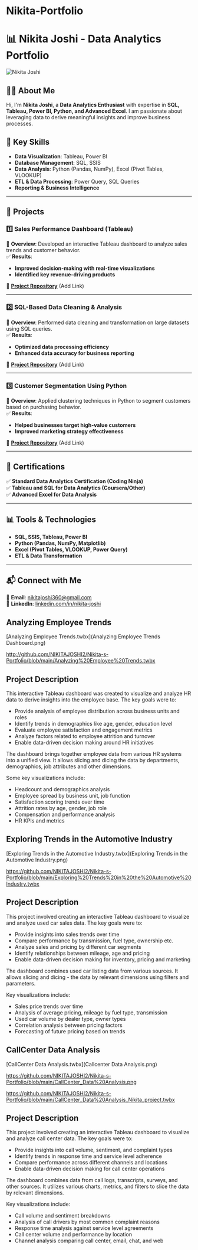 # Nikita-Portfolio

# 📊 Nikita Joshi - Data Analytics Portfolio

![Nikita Joshi](profile.jpg)

## 👩‍💻 About Me
Hi, I'm **Nikita Joshi**, a **Data Analytics Enthusiast** with expertise in **SQL, Tableau, Power BI, Python, and Advanced Excel**. I am passionate about leveraging data to derive meaningful insights and improve business processes. 

## 📌 Key Skills
- **Data Visualization**: Tableau, Power BI  
- **Database Management**: SQL, SSIS  
- **Data Analysis**: Python (Pandas, NumPy), Excel (Pivot Tables, VLOOKUP)  
- **ETL & Data Processing**: Power Query, SQL Queries  
- **Reporting & Business Intelligence**

---

## 📂 Projects
### **1️⃣ Sales Performance Dashboard** (Tableau)
📌 **Overview**: Developed an interactive Tableau dashboard to analyze sales trends and customer behavior.  
✅ **Results**: 
- **Improved decision-making with real-time visualizations**
- **Identified key revenue-driving products**

🔗 **[Project Repository](#)** (Add Link)

---

### **2️⃣ SQL-Based Data Cleaning & Analysis**
📌 **Overview**: Performed data cleaning and transformation on large datasets using SQL queries.  
✅ **Results**: 
- **Optimized data processing efficiency**
- **Enhanced data accuracy for business reporting**

🔗 **[Project Repository](#)** (Add Link)

---

### **3️⃣ Customer Segmentation Using Python**
📌 **Overview**: Applied clustering techniques in Python to segment customers based on purchasing behavior.  
✅ **Results**: 
- **Helped businesses target high-value customers**
- **Improved marketing strategy effectiveness**

🔗 **[Project Repository](#)** (Add Link)

---

## 📜 Certifications
✅ **Standard Data Analytics Certification (Coding Ninja)**  
✅ **Tableau and SQL for Data Analytics (Coursera/Other)**  
✅ **Advanced Excel for Data Analysis**  

---

## 📊 Tools & Technologies
- **SQL, SSIS, Tableau, Power BI**
- **Python (Pandas, NumPy, Matplotlib)**
- **Excel (Pivot Tables, VLOOKUP, Power Query)**
- **ETL & Data Transformation**

---

## 📬 Connect with Me
📧 **Email**: nikitajoshi360@gmail.com  
🔗 **LinkedIn**: [linkedin.com/in/nikita-joshi](https://www.linkedin.com/in/nikita-joshi)


## Analyzing Employee Trends

 [Analyzing Employee Trends.twbx](Analyzing Employee Trends Dashboard.png)

http://github.com/NIKITAJOSHI2/Nikita-s-Portfolio/blob/main/Analyzing%20Employee%20Trends.twbx

 ## Project Description

 This interactive Tableau dashboard was created to visualize and analyze HR data to derive insights into the employee base. The key goals were to:
 
 - Provide analysis of employee distribution across business units and roles
 - Identify trends in demographics like age, gender, education level
 - Evaluate employee satisfaction and engagement metrics
 - Analyze factors related to employee attrition and turnover
 - Enable data-driven decision making around HR initiatives

The dashboard brings together employee data from various HR systems into a unified view. It allows slicing and dicing the data by departments, demographics, job attributes and other dimensions.

Some key visualizations include:

- Headcount and demographics analysis
- Employee spread by business unit, job function
- Satisfaction scoring trends over time
- Attrition rates by age, gender, job role
- Compensation and performance analysis
- HR KPIs and metrics


## Exploring Trends in the Automotive Industry

 [Exploring Trends in the Automotive Industry.twbx](Exploring Trends in the Automotive Industry.png)

https://github.com/NIKITAJOSHI2/Nikita-s-Portfolio/blob/main/Exploring%20Trends%20in%20the%20Automotive%20Industry.twbx

 ## Project Description

 This project involved creating an interactive Tableau dashboard to visualize and analyze used car sales data. The key goals were to:

- Provide insights into sales trends over time
- Compare performance by transmission, fuel type, ownership etc.
- Analyze sales and pricing by different car segments
- Identify relationships between mileage, age and pricing
- Enable data-driven decision making for inventory, pricing and marketing

The dashboard combines used car listing data from various sources. It allows slicing and dicing - the data by relevant dimensions using filters and parameters.

Key visualizations include:

- Sales price trends over time
- Analysis of average pricing, mileage by fuel type, transmission
- Used car volume by dealer type, owner types
- Correlation analysis between pricing factors
- Forecasting of future pricing based on trends


## CallCenter Data Analysis

 [CallCenter Data Analysis.twbx](Callcenter Data Analysis.png)

 https://github.com/NIKITAJOSHI2/Nikita-s-Portfolio/blob/main/CallCenter_Data%20Analysis.png

https://github.com/NIKITAJOSHI2/Nikita-s-Portfolio/blob/main/CallCenter_Data%20Analysis_Nikita_project.twbx

 ## Project Description

 This project involved creating an interactive Tableau dashboard to visualize and analyze call center data. The key goals were to:

- Provide insights into call volume, sentiment, and complaint types
- Identify trends in response time and service level adherence
- Compare performance across different channels and locations
- Enable data-driven decision making for call center operations

The dashboard combines data from call logs, transcripts, surveys, and other sources. It utilizes various charts, metrics, and filters to slice the data by relevant dimensions.

Key visualizations include:

- Call volume and sentiment breakdowns
- Analysis of call drivers by most common complaint reasons
- Response time analysis against service level agreements
- Call center volume and performance by location
- Channel analysis comparing call center, email, chat, and web


